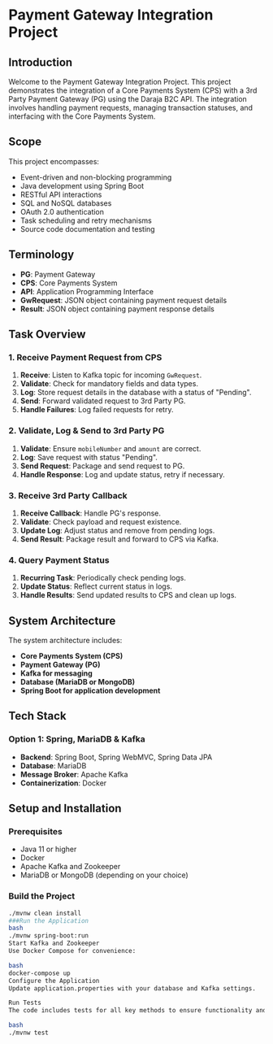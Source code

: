 # Payment Gateway Integration Project

## Introduction

Welcome to the Payment Gateway Integration Project. This project demonstrates the integration of a Core Payments System (CPS) with a 3rd Party Payment Gateway (PG) using the Daraja B2C API. The integration involves handling payment requests, managing transaction statuses, and interfacing with the Core Payments System.

## Scope

This project encompasses:

- Event-driven and non-blocking programming
- Java development using Spring Boot
- RESTful API interactions
- SQL and NoSQL databases
- OAuth 2.0 authentication
- Task scheduling and retry mechanisms
- Source code documentation and testing

## Terminology

- **PG**: Payment Gateway
- **CPS**: Core Payments System
- **API**: Application Programming Interface
- **GwRequest**: JSON object containing payment request details
- **Result**: JSON object containing payment response details

## Task Overview

### 1. Receive Payment Request from CPS

1. **Receive**: Listen to Kafka topic for incoming `GwRequest`.
2. **Validate**: Check for mandatory fields and data types.
3. **Log**: Store request details in the database with a status of "Pending".
4. **Send**: Forward validated request to 3rd Party PG.
5. **Handle Failures**: Log failed requests for retry.

### 2. Validate, Log & Send to 3rd Party PG

1. **Validate**: Ensure `mobileNumber` and `amount` are correct.
2. **Log**: Save request with status "Pending".
3. **Send Request**: Package and send request to PG.
4. **Handle Response**: Log and update status, retry if necessary.

### 3. Receive 3rd Party Callback

1. **Receive Callback**: Handle PG's response.
2. **Validate**: Check payload and request existence.
3. **Update Log**: Adjust status and remove from pending logs.
4. **Send Result**: Package result and forward to CPS via Kafka.

### 4. Query Payment Status

1. **Recurring Task**: Periodically check pending logs.
2. **Update Status**: Reflect current status in logs.
3. **Handle Results**: Send updated results to CPS and clean up logs.

## System Architecture

The system architecture includes:

- **Core Payments System (CPS)**
- **Payment Gateway (PG)**
- **Kafka for messaging**
- **Database (MariaDB or MongoDB)**
- **Spring Boot for application development**

## Tech Stack

### Option 1: Spring, MariaDB & Kafka

- **Backend**: Spring Boot, Spring WebMVC, Spring Data JPA
- **Database**: MariaDB
- **Message Broker**: Apache Kafka
- **Containerization**: Docker

## Setup and Installation

### Prerequisites

- Java 11 or higher
- Docker
- Apache Kafka and Zookeeper
- MariaDB or MongoDB (depending on your choice)

### Build the Project

```bash
./mvnw clean install
###Run the Application
bash
./mvnw spring-boot:run
Start Kafka and Zookeeper
Use Docker Compose for convenience:

bash
docker-compose up
Configure the Application
Update application.properties with your database and Kafka settings.

Run Tests
The code includes tests for all key methods to ensure functionality and reliability:

bash
./mvnw test